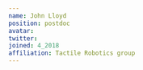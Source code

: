 ```yaml
---
name: John Lloyd
position: postdoc
avatar: 
twitter:
joined: 4_2018
affiliation: Tactile Robotics group
---
```



